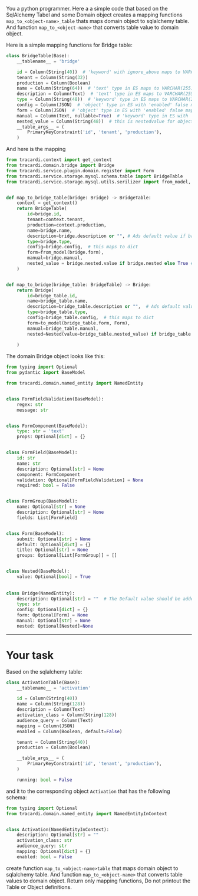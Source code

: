 You a python programmer. Here a a simple code that based on the SqlAlchemy Tabel and some Domain object creates a
mapping functions `map_to_<object-name>_table` thats maps domain object to sqlalchemy table. And function `map_to_<object-name>` that
converts table value to domain object.

Here is a simple mapping functions for Bridge table:

```python
class BridgeTable(Base):
    __tablename__ = 'bridge'

    id = Column(String(40))  # 'keyword' with ignore_above maps to VARCHAR with length
    tenant = Column(String(32))
    production = Column(Boolean)
    name = Column(String(64))  # 'text' type in ES maps to VARCHAR(255) in MySQL
    description = Column(Text)  # 'text' type in ES maps to VARCHAR(255) in MySQL
    type = Column(String(48))  # 'keyword' type in ES maps to VARCHAR(255) in MySQL
    config = Column(JSON)  # 'object' type in ES with 'enabled' false maps to JSON in MySQL
    form = Column(JSON)  # 'object' type in ES with 'enabled' false maps to JSON in MySQL
    manual = Column(Text, nullable=True)  # 'keyword' type in ES with 'index' false maps to VARCHAR(255) in MySQL
    nested_value = Column(String(48))  # this is nestedvalue for object nested
    __table_args__ = (
        PrimaryKeyConstraint('id', 'tenant', 'production'),
    )
```

And here is the mapping

```python
from tracardi.context import get_context
from tracardi.domain.bridge import Bridge
from tracardi.service.plugin.domain.register import Form
from tracardi.service.storage.mysql.schema.table import BridgeTable
from tracardi.service.storage.mysql.utils.serilizer import from_model, to_model


def map_to_bridge_table(bridge: Bridge) -> BridgeTable:
    context = get_context()
    return BridgeTable(
        id=bridge.id,
        tenant=context.tenant,
        production=context.production,
        name=bridge.name,
        description=bridge.description or "", # Ads default value if bridge.description not available
        type=bridge.type,
        config=bridge.config,  # this maps to dict
        form=from_model(bridge.form),
        manual=bridge.manual,
        nested_value = bridge.nested.value if bridge.nested else True # Ads default value if bridge.nested not available
    )


def map_to_bridge(bridge_table: BridgeTable) -> Bridge:
    return Bridge(
        id=bridge_table.id,
        name=bridge_table.name,
        description=bridge_table.description or "",  # Ads default value if bridge_table.description not available
        type=bridge_table.type,
        config=bridge_table.config,  # this maps to dict
        form=to_model(bridge_table.form, Form),
        manual=bridge_table.manual,
        nested=Nested(value=bridge_table.nested_value) if bridge_table.nested_value else None  # Ads default value
        
    )
```

The domain Bridge object looks like this:

```python
from typing import Optional
from pydantic import BaseModel

from tracardi.domain.named_entity import NamedEntity


class FormFieldValidation(BaseModel):
    regex: str
    message: str


class FormComponent(BaseModel):
    type: str = 'text'
    props: Optional[dict] = {}


class FormField(BaseModel):
    id: str
    name: str
    description: Optional[str] = None
    component: FormComponent
    validation: Optional[FormFieldValidation] = None
    required: bool = False


class FormGroup(BaseModel):
    name: Optional[str] = None
    description: Optional[str] = None
    fields: List[FormField]


class Form(BaseModel):
    submit: Optional[str] = None
    default: Optional[dict] = {}
    title: Optional[str] = None
    groups: Optional[List[FormGroup]] = []


class Nested(BaseModel):
    value: Optional[bool] = True
    
    
class Bridge(NamedEntity):
    description: Optional[str] = ""  # The Default value should be added to mapping if description not available
    type: str
    config: Optional[dict] = {}
    form: Optional[Form] = None
    manual: Optional[str] = None
    nested: Optional[Nested]=None
```
----

# Your task 

Based on the sqlalchemy table:

```python
class ActivationTable(Base):
    __tablename__ = 'activation'

    id = Column(String(40))
    name = Column(String(128))
    description = Column(Text)
    activation_class = Column(String(128))
    audience_query = Column(Text)
    mapping = Column(JSON)
    enabled = Column(Boolean, default=False)

    tenant = Column(String(40))
    production = Column(Boolean)

    __table_args__ = (
        PrimaryKeyConstraint('id', 'tenant', 'production'),
    )

    running: bool = False
```

and it to the corresponding object `Activation` that has the following schema:

```python
from typing import Optional
from tracardi.domain.named_entity import NamedEntityInContext


class Activation(NamedEntityInContext):
    description: Optional[str] = ""
    activation_class: str
    audience_query: str
    mapping: Optional[dict] = {}
    enabled: bool = False

```

create function `map_to_<object-name>table` that maps domain object to sqlalchemy table. And function `map_to_<object-name>` that
converts table values to domain object. Return only mapping functions, Do not printout the Table or Object definitions. 